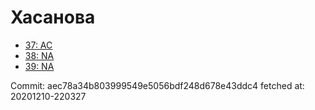 # Хасанова
- [37: AC](37.md)
- [38: NA](38.md)
- [39: NA](39.md)

Commit: aec78a34b803999549e5056bdf248d678e43ddc4
 fetched at: 20201210-220327
